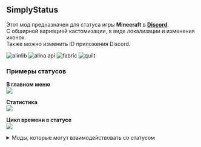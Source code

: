 ## SimplyStatus
Этот мод предназначен для статуса игры **Minecraft** в **[Discord](https://discord.com/company)**.<br>
С обширной вариацией кастомизации, в виде локализации и изменения иконок.<br>
Также можно изменить ID приложения Discord.

![alinlib](https://wf.kelcu.ru/budge/alinlib/requires/cozy_vector.svg)
![alina api](https://wf.kelcu.ru/budge/alina%20api/cozy_vector.svg)
![fabric](https://cdn.jsdelivr.net/npm/@intergrav/devins-badges@3/assets/cozy/supported/fabric_vector.svg)
![quilt](https://cdn.jsdelivr.net/npm/@intergrav/devins-badges@3/assets/cozy/supported/quilt_vector.svg)

### Примеры статусов
**В главном меню**<br>
<img src="https://wf.kelcu.ru/mods/simplystatus/menu.png?"><br>

**Статистика**<br>
<img src="https://wf.kelcu.ru/mods/simplystatus/state.png?"><br>

**Цикл времени в статусе**<br>
<img src="https://wf.kelcu.ru/mods/simplystatus/item.png?"><br>

<details>
<summary>Моды, которые могут взаимодействовать со статусом</summary>

- ReplayMod
- Flashback
- WaterPlayer
- Voice
    - PlasmoVoice
    - Simple Voice Chat

</details>